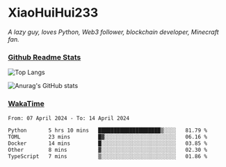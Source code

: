 # XiaoHuiHui233

*A lazy guy, loves Python, Web3 follower, blockchain developer, Minecraft fan.*

### [Github Readme Stats](https://github.com/anuraghazra/github-readme-stats)

![Top Langs](https://github-readme-stats.vercel.app/api/top-langs/?username=XiaoHuiHui233&layout=compact&theme=github_dark)

![Anurag's GitHub stats](https://github-readme-stats.vercel.app/api?username=XiaoHuiHui233&show_icons=true&theme=github_dark)

### [WakaTime](https://wakatime.com)

<!--START_SECTION:waka-->

```txt
From: 07 April 2024 - To: 14 April 2024

Python       5 hrs 10 mins   ████████████████████▒░░░░   81.79 %
TOML         23 mins         █▓░░░░░░░░░░░░░░░░░░░░░░░   06.16 %
Docker       14 mins         █░░░░░░░░░░░░░░░░░░░░░░░░   03.85 %
Other        8 mins          ▓░░░░░░░░░░░░░░░░░░░░░░░░   02.30 %
TypeScript   7 mins          ▒░░░░░░░░░░░░░░░░░░░░░░░░   01.86 %
```

<!--END_SECTION:waka-->
